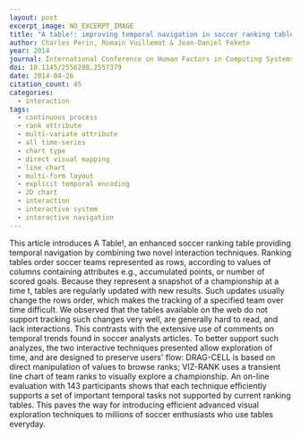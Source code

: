 ```yaml
---
layout: post
excerpt_image: NO_EXCERPT_IMAGE
title: "A table!: improving temporal navigation in soccer ranking tables"
author: Charles Perin, Romain Vuillemot & Jean-Daniel Fekete
year: 2014
journal: International Conference on Human Factors in Computing Systems
doi: 10.1145/2556288.2557379
date: 2014-04-26
citation_count: 45
categories:
  - interaction
tags:
  - continuous process
  - rank attribute
  - multi-variate attribute
  - all time-series
  - chart type
  - direct visual mapping
  - line chart
  - multi-form layout
  - explicit temporal encoding
  - 2D chart
  - interaction
  - interactive system
  - interactive navigation
---
```

This article introduces A Table!, an enhanced soccer ranking table providing temporal navigation by combining two novel interaction techniques. Ranking tables order soccer teams represented as rows, according to values of columns containing attributes e.g., accumulated points, or number of scored goals. Because they represent a snapshot of a championship at a time t, tables are regularly updated with new results. Such updates usually change the rows order, which makes the tracking of a specified team over time difficult. We observed that the tables available on the web do not support tracking such changes very well, are generally hard to read, and lack interactions. This contrasts with the extensive use of comments on temporal trends found in soccer analysts articles. To better support such analyzes, the two interactive techniques presented allow exploration of time, and are designed to preserve users' flow: DRAG-CELL is based on direct manipulation of values to browse ranks; VIZ-RANK uses a transient line chart of team ranks to visually explore a championship. An on-line evaluation with 143 participants shows that each technique efficiently supports a set of important temporal tasks not supported by current ranking tables. This paves the way for introducing efficient advanced visual exploration techniques to millions of soccer enthusiasts who use tables everyday.

